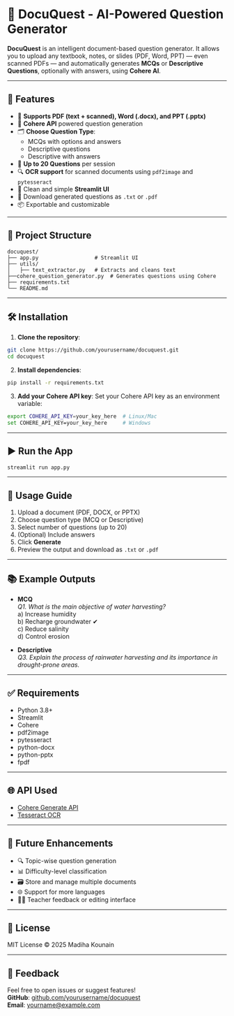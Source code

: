 # 📘 DocuQuest - AI-Powered Question Generator

**DocuQuest** is an intelligent document-based question generator. It allows you to upload any textbook, notes, or slides (PDF, Word, PPT) — even scanned PDFs — and automatically generates **MCQs** or **Descriptive Questions**, optionally with answers, using **Cohere AI**.

---

## 🚀 Features

- 📄 **Supports PDF (text + scanned), Word (.docx), and PPT (.pptx)**
- 🧠 **Cohere API** powered question generation
- 🗂 **Choose Question Type**: 
  - MCQs with options and answers
  - Descriptive questions
  - Descriptive with answers
- 📝 **Up to 20 Questions** per session
- 🔍 **OCR support** for scanned documents using `pdf2image` and `pytesseract`
- 💬 Clean and simple **Streamlit UI**
- 💾 Download generated questions as `.txt` or `.pdf`
- 📦 Exportable and customizable

---

## 📂 Project Structure

```
docuquest/
├── app.py                  # Streamlit UI
├── utils/
│   ├── text_extractor.py   # Extracts and cleans text
├──cohere_question_generator.py  # Generates questions using Cohere
├── requirements.txt
└── README.md
```

---

## 🛠 Installation

1. **Clone the repository**:
```bash
git clone https://github.com/yourusername/docuquest.git
cd docuquest
```

2. **Install dependencies**:
```bash
pip install -r requirements.txt
```

3. **Add your Cohere API key**:
Set your Cohere API key as an environment variable:
```bash
export COHERE_API_KEY=your_key_here  # Linux/Mac
set COHERE_API_KEY=your_key_here     # Windows
```

---

## ▶️ Run the App

```bash
streamlit run app.py
```

---

## 🧪 Usage Guide

1. Upload a document (PDF, DOCX, or PPTX)
2. Choose question type (MCQ or Descriptive)
3. Select number of questions (up to 20)
4. (Optional) Include answers
5. Click **Generate**
6. Preview the output and download as `.txt` or `.pdf`

---

## 📚 Example Outputs

- **MCQ**  
  *Q1. What is the main objective of water harvesting?*  
  a) Increase humidity  
  b) Recharge groundwater ✔  
  c) Reduce salinity  
  d) Control erosion  

- **Descriptive**  
  *Q3. Explain the process of rainwater harvesting and its importance in drought-prone areas.*

---

## ✅ Requirements

- Python 3.8+
- Streamlit
- Cohere
- pdf2image
- pytesseract
- python-docx
- python-pptx
- fpdf

---

## 🌐 API Used

- [Cohere Generate API](https://docs.cohere.com/)
- [Tesseract OCR](https://github.com/tesseract-ocr/tesseract)

---

## 📌 Future Enhancements

- 🔍 Topic-wise question generation
- 📊 Difficulty-level classification
- 🗃️ Store and manage multiple documents
- 🌐 Support for more languages
- 👨‍🏫 Teacher feedback or editing interface

---

## 📄 License

MIT License © 2025 Madiha Kounain

---

## 💬 Feedback

Feel free to open issues or suggest features!  
**GitHub**: [github.com/yourusername/docuquest](https://github.com/yourusername/docuquest)  
**Email**: yourname@example.com
